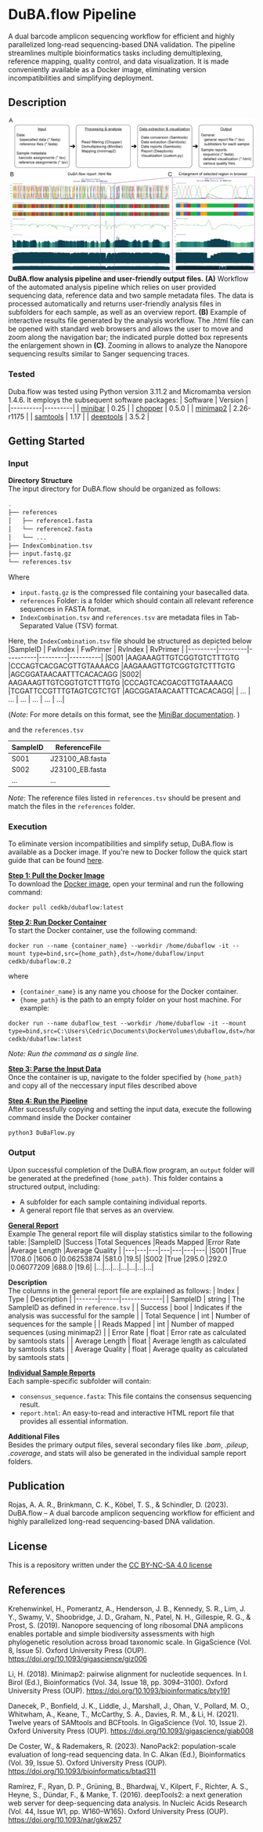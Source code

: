 # DuBA.flow Pipeline
A dual barcode amplicon sequencing workflow for efficient and highly parallelized long-read sequencing-based DNA validation. The pipeline streamlines multiple bioinformatics tasks including demultiplexing, reference mapping, quality control, and data visualization. It is made conveniently available as a Docker image, eliminating version incompatibilities and simplifying deployment. 


## Description
![Duba.flow Pipeline](pipeline.png)
**DuBA.flow analysis pipeline and user-friendly output files.** **(A)** Workflow of the automated analysis pipeline which relies on user provided sequencing data, reference data and two sample metadata files. The data is processed automatically and returns user-friendly analysis files in subfolders for each sample, as well as an overview report. **(B)** Example of interactive results file generated by the analysis workflow. The .html file can be opened with standard web browsers and allows the user to move and zoom along the navigation bar; the indicated purple dotted box represents the enlargement shown in **(C)**. Zooming in allows to analyze the Nanopore sequencing results similar to Sanger sequencing traces.


### Tested
Duba.flow was tested using Python version 3.11.2 and Micromamba version 1.4.6.  It employs the subsequent software packages:
| Software | Version |
|----------|---------|
| [minibar](https://github.com/calacademy-research/minibar) | 0.25 |
| [chopper](https://github.com/wdecoster/chopper)  | 0.5.0 | 
| [minimap2](https://github.com/lh3/minimap2) | 2.26-r1175 |
| [samtools](https://github.com/samtools/samtools) | 1.17 |
| [deeptools](https://github.com/deeptools/deepTools) | 3.5.2 |

## Getting Started
### Input
**Directory Structure**    
The input directory for DuBA.flow should be organized as follows:
``` bash
.
├── references
│   ├── reference1.fasta
│   └── reference2.fasta
│   └── ...
├── IndexCombination.tsv
├── input.fastq.gz
└── references.tsv
```

Where
- `input.fastq.gz` is the compressed file containing your basecalled data.
- `references` Folder: is a folder which should contain all relevant reference sequences in FASTA format.
- `IndexCombination.tsv` and `references.tsv` are metadata files in Tab-Separated Value (TSV) format.
  

Here, the `IndexCombination.tsv` file should be structured as depicted below
|SampleID |	FwIndex | FwPrimer | RvIndex | RvPrimer |
|---------|---------|----------|---------|----------|
|S001	|AAGAAAGTTGTCGGTGTCTTTGTG	|CCCAGTCACGACGTTGTAAAACG	|AAGAAAGTTGTCGGTGTCTTTGTG	|AGCGGATAACAATTTCACACAGG
|S002|	AAGAAAGTTGTCGGTGTCTTTGTG	|CCCAGTCACGACGTTGTAAAACG	|TCGATTCCGTTTGTAGTCGTCTGT	|AGCGGATAACAATTTCACACAGG|
| ... | ... | ... | ... | ... | ...|  

(*Note*: For more details on this format, see the [MiniBar documentation](https://github.com/calacademy-research/minibar). )

and the `references.tsv`  

|SampleID | ReferenceFile|
|----------|-------------|
|S001	|J23100_AB.fasta|
|S002	|J23100_EB.fasta|
| ...   |       ...     |

*Note*: The reference files listed in `references.tsv` should be present and match the files in the `references` folder.

### Execution
To eliminate version incompatibilities and simplify setup, DuBA.flow is available as a Docker image. If you're new to Docker follow the quick start guide that can be found [here](https://docs.docker.com/desktop/get-started/).

<ins>**Step 1: Pull the Docker Image**</ins>   
To download the [Docker image](https://hub.docker.com/r/cedkb/dubaflow), open your terminal and run the following command:
```
docker pull cedkb/dubaflow:latest
```

<ins>**Step 2: Run Docker Container**</ins>    
To start the Docker container, use the following command:
```
docker run --name {container_name} --workdir /home/dubaflow -it --mount type=bind,src={home_path},dst=/home/dubaflow/input cedkb/dubaflow:0.2
```
where
- `{container_name}` is any name you choose for the Docker container.
- `{home_path}` is the path to an empty folder on your host machine.
For example:
``` 
docker run --name dubaflow_test --workdir /home/dubaflow -it --mount type=bind,src=C:\Users\Cedric\Documents\DockerVolumes\dubaflow,dst=/home/dubaflow/input cedkb/dubaflow:latest
```
*Note: Run the command as a single line.*

<ins>**Step 3: Parse the Input Data**</ins>    
Once the container is up, navigate to the folder specified by `{home_path}` and copy all of the neccessary input files described above

<ins>**Step 4: Run the Pipeline**</ins>    
After successfully copying and setting the input data, execute the following command inside the Docker container
```
python3 DuBaFlow.py
```

### Output
Upon successful completion of the DuBA.flow program, an `output` folder will be generated at the predefined `{home_path}`. This folder contains a structured output, including:
- A subfolder for each sample containing individual reports.
- A general report file that serves as an overview.


<ins>**General Report**</ins>   
Example
The general report file will display statistics similar to the following table:
|SampleID	|Success	|Total Sequences	|Reads Mapped	|Error Rate	|Average Length	|Average Quality |
|---|---|---|---|---|---|---|
|S001	|True	|1708.0	|1606.0	|0.06253874	|581.0	|19.5|
|S002	|True	|295.0	|292.0	|0.06077209	|688.0	|19.6|
|...|...|...|...|...|...|...|

**Description**    
The columns in the general report file are explained as follows:
| Index | Type | Description |
|-------|------|-------------|
| SampleID | string | The SampleID as defined in `reference.tsv` |
| Success | bool | 	Indicates if the analysis was successful for the sample |
| Total Sequence | int | Number of sequences for the sample |
| Reads Mapped | int | Number of mapped sequences (using minimap2) |
| Error Rate | float | Error rate as calculated by samtools stats |
| Average Length | float | Average length as calculated by samtools stats |
| Average Quality | float | Average quality as calculated by samtools stats |


<ins>**Individual Sample Reports**</ins>   
Each sample-specific subfolder will contain:
- `consensus_sequence.fasta`: This file contains the consensus sequencing result.
- `report.html`: An easy-to-read and interactive HTML report file that provides all essential information.  
  
**Additional Files**  
Besides the primary output files, several secondary files like *.bam*, *.pileup*, *.coverage*, and stats will also be generated in the individual sample report folders.



## Publication
Rojas, A. A. R., Brinkmann, C. K., Köbel, T. S., & Schindler, D. (2023). DuBA.flow – A dual barcode amplicon sequencing workflow for efficient and highly parallelized long-read sequencing-based DNA validation.

## License
This is a repository written under the [CC BY-NC-SA 4.0 license](https://creativecommons.org/licenses/by-nc-sa/4.0/)

## References
Krehenwinkel, H., Pomerantz, A., Henderson, J. B., Kennedy, S. R., Lim, J. Y., Swamy, V., Shoobridge, J. D., Graham, N., Patel, N. H., Gillespie, R. G., & Prost, S. (2019). Nanopore sequencing of long ribosomal DNA amplicons enables portable and simple biodiversity assessments with high phylogenetic resolution across broad taxonomic scale. In GigaScience (Vol. 8, Issue 5). Oxford University Press (OUP). https://doi.org/10.1093/gigascience/giz006

Li, H. (2018). Minimap2: pairwise alignment for nucleotide sequences. In I. Birol (Ed.), Bioinformatics (Vol. 34, Issue 18, pp. 3094–3100). Oxford University Press (OUP). https://doi.org/10.1093/bioinformatics/bty191

Danecek, P., Bonfield, J. K., Liddle, J., Marshall, J., Ohan, V., Pollard, M. O., Whitwham, A., Keane, T., McCarthy, S. A., Davies, R. M., & Li, H. (2021). Twelve years of SAMtools and BCFtools. In GigaScience (Vol. 10, Issue 2). Oxford University Press (OUP). https://doi.org/10.1093/gigascience/giab008

De Coster, W., & Rademakers, R. (2023). NanoPack2: population-scale evaluation of long-read sequencing data. In C. Alkan (Ed.), Bioinformatics (Vol. 39, Issue 5). Oxford University Press (OUP). https://doi.org/10.1093/bioinformatics/btad311

Ramírez, F., Ryan, D. P., Grüning, B., Bhardwaj, V., Kilpert, F., Richter, A. S., Heyne, S., Dündar, F., & Manke, T. (2016). deepTools2: a next generation web server for deep-sequencing data analysis. In Nucleic Acids Research (Vol. 44, Issue W1, pp. W160–W165). Oxford University Press (OUP). https://doi.org/10.1093/nar/gkw257

